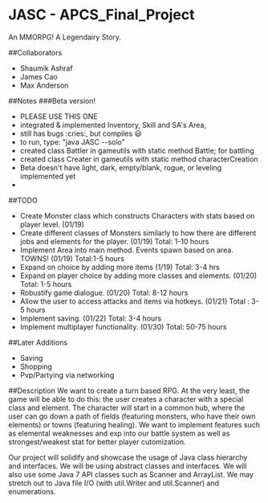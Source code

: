 
# JASC - APCS_Final_Project
An MMORPG! A Legendairy Story. 

##Collaborators
- Shaumik Ashraf
- James Cao
- Max Anderson

##Notes
###Beta version!
- PLEASE USE THIS ONE
- integrated & implemented Inventory, Skill and SA's Area,
- still has bugs :cries:, but compiles :smiley:
- to run, type: "java JASC --solo"
- created class Battler in gameutils with static method Battle; for battling
- created class Creater in gameutils with static method characterCreation
- Beta doesn't have light, dark, empty/blank, rogue, or leveling implemented yet
- 

##TODO
- Create Monster class which constructs Characters with stats based on player level. (01/19)
- Create different classes of Monsters similarly to how there are different jobs and elements for the player. (01/19) Total: 1-10 hours
- Implement Area into main method. Events spawn based on area. TOWNS! (01/19) Total:1-5 hours
- Expand on choice by adding more items (1/19) Total: 3-4 hrs
- Expand on player choice by adding more classes and elements. (01/20) Total: 1-5 hours
- Robustify game dialogue. (01/20) Total: 8-12 hours
- Allow the user to access attacks and items via hotkeys. (01/21) Total : 3-5 hours
- Implement saving. (01/22) Total: 3-4 hours
- Implement multiplayer functionality. (01/30) Total: 50-75 hours

##Later Additions
- Saving
- Shopping
- Pvp/Partying via networking

##Description
We want to create a turn based RPG. At the very least, the game will be able to do this: the user creates a character with a special class and element. The character will start in a common hub, where the user can go down a path of fields (featuring monsters, who have their own elements) or towns (featuring healing). We want to implement features such as elemental weaknesses and exp into our battle system as well as strongest/weakest stat for better player cutomization. 

Our project will solidify and showcase the usage of Java class hierarchy and interfaces. We will be using abstract classes and interfaces. We will also use some Java 7 API classes such as Scanner and ArrayList. We may stretch out to Java file I/O (with util.Writer and util.Scanner) and enumerations. 


